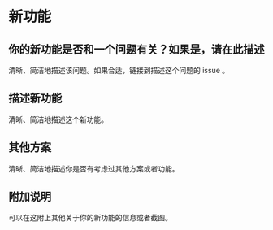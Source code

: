 # 新功能

## 你的新功能是否和一个问题有关？如果是，请在此描述

清晰、简洁地描述该问题。如果合适，链接到描述这个问题的 issue 。

## 描述新功能

清晰、简洁地描述这个新功能。

## 其他方案

清晰、简洁地描述你是否有考虑过其他方案或者功能。

## 附加说明

可以在这附上其他关于你的新功能的信息或者截图。
